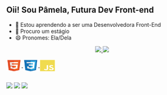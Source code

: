 ## Oii! Sou Pâmela, Futura Dev Front-end

- 🌱 Estou aprendendo a ser uma Desenvolvedora Front-End
- 🤔 Procuro um estágio
- 😄 Pronomes: Ela/Dela

<div align="center">
  <a href="https://github.com/PamelaOli">
  <img height="180em" src="https://github-readme-stats.vercel.app/api?username=PamelaOli&show_icons=true&theme=dracula&include_all_commits=true&count_private=true"/>
  <img height="180em" src="https://github-readme-stats.vercel.app/api/top-langs/?username=PamelaOli&layout=compact&langs_count=7&theme=dracula"/>
</div>
  
<div style="display: inline_block"><br>
  <img align="center" alt="Pam-HTML" height="30" width="40" src="https://raw.githubusercontent.com/devicons/devicon/master/icons/html5/html5-original.svg">
  <img align="center" alt="Pam-CSS" height="30" width="40" src="https://raw.githubusercontent.com/devicons/devicon/master/icons/css3/css3-original.svg">
  <img align="center" alt="Pam-Js" height="30" width="40" src="https://raw.githubusercontent.com/devicons/devicon/master/icons/javascript/javascript-plain.svg">
</div>

  ##
  
<div> 
  <a href="https://www.linkedin.com/in/p%C3%A2mela-oliveira-dev/" target="_blank"><img src="https://img.shields.io/badge/-LinkedIn-%230077B5?style=for-the-badge&logo=linkedin&logoColor=white" target="_blank"></a> 
  <a href="https://www.instagram.com/pam.olisouza/" target="_blank"><img src="https://img.shields.io/badge/-Instagram-%23E4405F?style=for-the-badge&logo=instagram&logoColor=white" target="_blank"></a>
  <a href = "mailto:pamyoli02@gmail.com"><img src="https://img.shields.io/badge/-Gmail-%23333?style=for-the-badge&logo=gmail&logoColor=white" target="_blank"></a>
</div>
  
  
